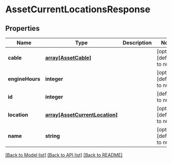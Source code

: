 # AssetCurrentLocationsResponse

## Properties
Name | Type | Description | Notes
------------ | ------------- | ------------- | -------------
**cable** | [**array[AssetCable]**](AssetCable.md) |  | [optional] [default to null]
**engineHours** | **integer** |  | [optional] [default to null]
**id** | **integer** |  | [default to null]
**location** | [**array[AssetCurrentLocation]**](AssetCurrentLocation.md) |  | [optional] [default to null]
**name** | **string** |  | [optional] [default to null]

[[Back to Model list]](../README.md#documentation-for-models) [[Back to API list]](../README.md#documentation-for-api-endpoints) [[Back to README]](../README.md)



